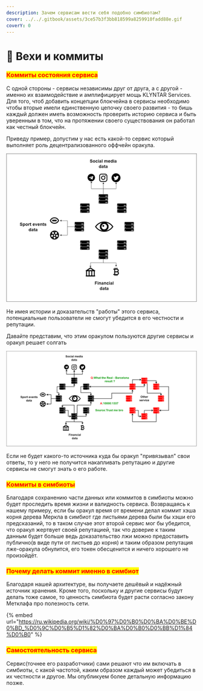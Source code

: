 ```yaml
---
description: Зачем сервисам вести себя подобно симбиотам?
cover: ../../.gitbook/assets/3ce57b3f3bb818599a8259910fadd88e.gif
coverY: 0
---
```


# 💾 Вехи и коммиты

### <mark style="color:red;">Коммиты состояния сервиса</mark>

С одной стороны - сервисы независимы друг от друга, а с другой - именно их взаимодействие и амплифицирует мощь KLYNTAR Services. Для того, чтоб добавить концепции блокчейна в сервисы необходимо чтобы вторые имели единственную цепочку своего развития - то бишь каждый должен иметь возможность проверить историю сервиса и быть уверенным в том, что на протяжении своего существования он работал как честный блокчейн.

Приведу пример, допустим у нас есть какой-то сервис который выполняет роль децентрализованного оффчейн оракула.

![](../../.gitbook/assets/ForServices.drawio.png)

Не имея истории и доказательств "работы" этого сервиса, потенциальные пользователи не смогут убедится в его честности и репутации.

Давайте представим, что этим оракулом пользуются другие сервисы и оракул решает солгать

![](<../../.gitbook/assets/ForServices.drawio (1).png>)

Если не будет какого-то источника куда бы оракул "привязывал" свои ответы, то у него не получится накапливать репутацию и другие сервисы не смогут знать о его работе.

### <mark style="color:red;">**Коммиты в симбиоты**</mark>

Благодаря сохранению части данных или коммитов в симбиоты можно будет проследить время жизни и валидность сервиса. Возвращаясь к нашему примеру, если бы оракул время от времени делал коммит хэша корня дерева Меркла в симбиот где листьями дерева были бы хэши его предсказаний, то в таком случае этот второй сервис мог бы убедится, что оракул жертвует своей репутацией, так что доверие к таким данным будет больше ведь доказательство лжи можно предоставить публично(в виде пути от листьев до корня) и таким образом репутация лже-оракула обнулится, его токен обесценится и ничего хорошего не произойдёт.

### <mark style="color:red;">Почему делать коммит именно в симбиот</mark>

Благодаря нашей архитектуре, вы получаете дешёвый и надёжный источник хранения. Кроме того, поскольку и другие сервисы будут делать тоже самое, то ценность симбиота будет расти согласно закону Метклафа про полезность сети.

{% embed url="https://ru.wikipedia.org/wiki/%D0%97%D0%B0%D0%BA%D0%BE%D0%BD_%D0%9C%D0%B5%D1%82%D0%BA%D0%B0%D0%BB%D1%84%D0%B0" %}

### <mark style="color:red;">**Самостоятельность сервиса**</mark>

Сервис(точнее его разработчики) сами решают что им включать в симбиоты, с какой частотой, каким образом каждый может убедиться в их честности и другое. Мы опубликуем более детальную информацию позже.
